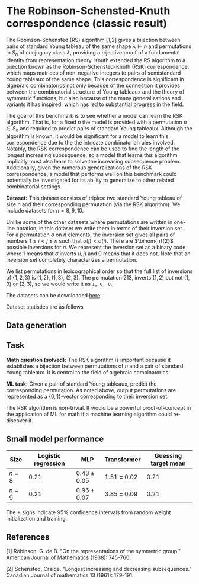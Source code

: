 # The Robinson-Schensted-Knuth correspondence (classic result)

The Robinson-Schensted (RS) algorithm \[1,2\] gives a bijection between pairs of standard Young tableau of the same shape $\lambda \vdash n$ and permutations in $S_n$ of conjugacy class $\lambda$, providing a bijective proof of a fundamental identity from representation theory. Knuth extended the RS algorithm to a bijection known as the Robinson-Schensted-Knuth (RSK) correspondence, which maps matrices of non-negative integers to pairs of semistandard Young tableaux of the same shape. This correspondence is significant in algebraic combinatorics not only because of the connection it provides between the combinatorial structure of Young tableaux and the theory of symmetric functions, but also because of the many generalizations and variants it has inspired, which has led to substantial progress in the field.

The goal of this benchmark is to see whether a model can learn the RSK algorithm. That is, for a fixed $n$ the model is provided with a permutation $\pi \in S_n$ and required to predict pairs of standard Young tableaux. Although the algorithm is known, it would be significant for a model to learn this correspondence due to the the intricate combinatorial rules involved. Notably, the RSK correspondence can be used to find the length of the longest increasing subsequence, so a model that learns this algorithm implicitly must also learn to solve the increasing subsequence problem. Additionally, given the numerous generalizations of the RSK correspondence, a model that performs well on this benchmark could potentially be investigated for its ability to generalize to other related combinatorial settings. 

**Dataset:** This dataset consists of triples: two standard Young tableau of size $n$ and their corresponding permutation (via the RSK algorithm). We include datasets for $n = 8,9,10$. 

Unlike some of the other datasets where permutations are written in one-line notation, in this dataset we write them in terms of their inversion set. For a permutation $\sigma$ on $n$ elements, the inversion set gives all pairs of numbers $1 \leq i < j \leq n$ such that $\sigma(j) < \sigma(i)$. There are $\binom{n}{2}$ possible inversions for $\sigma$. We represent the inversion set as a binary code where $1$ means that $\sigma$ inverts $(i, j)$ and $0$ means that it does not. Note that an inversion set completely characterizes a permutation.

We list permutations in lexicographical order so that the full list of inversions of $\{1, 2, 3\}$ is $(1,2)$, $(1,3)$, $(2,3)$.
The permutation $213$, inverts $(1, 2)$ but not $(1, 3)$ or $(2, 3)$, so we would write it as ``1, 0, 0``.

The datasets can be downloaded [here](https://drive.google.com/file/d/1CfuxD_XgTefbEduxJnXgXoUOt-GY-smq/view?usp=sharing). 

Dataset statistics are as follows



## Data generation

## Task

**Math question (solved):** The RSK algorithm is important because it establishes a bijection between permutations of $n$ and a pair of standard Young tableaux. It is central to the field of algebraic combinatorics.

**ML task:** Given a pair of standard Young tableaux, predict the corresponding permutation. As noted above, output permutations are represented as a $\{0,1\}$-vector corresponding to their inversion set.

The RSK algorithm is non-trivial. It would be a powerful proof-of-concept in the application of ML for math if a machine learning algorithm could re-discover it.

## Small model performance

| Size | Logistic regression | MLP | Transformer | Guessing target mean | 
|----------|----------|-----------|------------|------------|
| $n= 8$ | $0.21$ | $0.43 \pm 0.05$ | $1.51 \pm 0.02$| $0.21$ |
| $n= 9$ | $0.21$ | $0.96 \pm 0.07$ | $3.85 \pm 0.09$| $0.21$ |

The $\pm$ signs indicate 95% confidence intervals from random weight initialization and training.

## References

\[1\] Robinson, G. de B. "On the representations of the symmetric group." American Journal of Mathematics (1938): 745-760.

\[2\] Schensted, Craige. "Longest increasing and decreasing subsequences." Canadian Journal of mathematics 13 (1961): 179-191.
